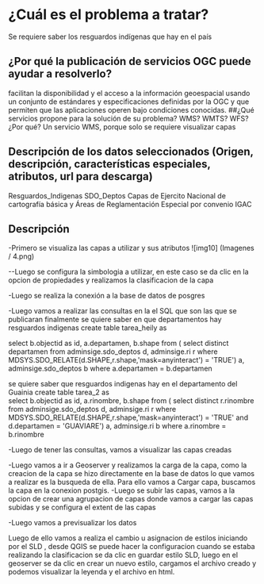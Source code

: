 # ¿Cuál es el problema a tratar?
Se requiere saber los resguardos indígenas que hay en el país
## ¿Por qué la publicación de servicios OGC puede ayudar a resolverlo?
facilitan la disponibilidad y el acceso a la información geoespacial usando un conjunto de estándares y especificaciones definidas por la OGC y que permiten que las aplicaciones operen bajo condiciones conocidas.
##¿Qué servicios propone para la solución de su problema? WMS? WMTS? WFS? ¿Por qué?
Un servicio WMS, porque solo se requiere visualizar capas
## Descripción de los datos seleccionados (Origen, descripción, características especiales, atributos, url para descarga)
Resguardos_Indigenas
SDO_Deptos
Capas de Ejercito Nacional de cartografía básica y Áreas de Reglamentación Especial por convenio IGAC

## Descripción
-Primero se visualiza las capas a utilizar y sus atributos
![img10] (Imagenes / 4.png)

--Luego se configura la  simbologia a utilizar, en este caso se da clic en la opcion de propiedades y realizamos la clasificacion de la capa

-Luego  se realiza la conexión a la base de datos  de posgres 

-Luego vamos a realizar las consultas en la el SQL que son las que se publicaran finalmente 
 se quiere saber en que departamentos hay resguardos indigenas
 create table tarea_heily as

select b.objectid as id,
a.departamen, b.shape
from (
select distinct departamen
from adminsige.sdo_deptos d,
adminsige.ri r
where MDSYS.SDO_RELATE(d.SHAPE,r.shape,'mask=anyinteract') = 'TRUE') a,
adminsige.sdo_deptos b
where a.departamen = b.departamen
 
 se quiere saber que resguardos indigenas hay en el departamento del Guainia 
 create table tarea_2 as            
select b.objectid as id,
a.rinombre, b.shape
from (
select distinct r.rinombre
from adminsige.sdo_deptos d,
adminsige.ri r
where MDSYS.SDO_RELATE(d.SHAPE,r.shape,'mask=anyinteract') = 'TRUE'
and d.departamen = 'GUAVIARE') a,
adminsige.ri b
where a.rinombre = b.rinombre

-Luego de tener las consultas, vamos a visualizar las capas creadas

-Luego vamos a ir a Geoserver y realizamos la carga de la capa, como la creacion de la capa se hizo directamente en la base de datos lo que vamos a realizar es la busqueda de ella. Para ello vamos a Cargar capa, buscamos la capa en la conexion postgis.
-Luego se subir las capas, vamos a la opcion de crear una agrupacion de capas donde  vamos a cargar las capas subidas y se configura el extent de las capas

-Luego vamos a previsualizar los datos

Luego de ello vamos a realiza el cambio u asignacion de estilos iniciando por el SLD , desde QGIS se puede  hacer la configuracion cuando se estaba realizando la clasificacion se da clic en guardar estilo  SLD, luego en el geoserver se da clic en crear un nuevo estilo, cargamos el archivo creado y podemos visualizar la leyenda y el archivo en html.

